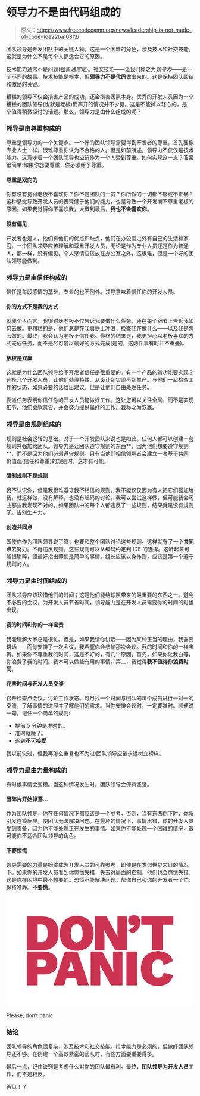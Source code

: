 # 领导力不是由代码组成的

> 原文：<https://www.freecodecamp.org/news/leadership-is-not-made-of-code-1de22ba168f3/>

团队领导是开发团队中的关键人物。这是一个困难的角色，涉及技术和社交技能。这就是为什么不是每个人都适合它的原因。

技术能力通常不是问题(强调*通常是*)。社交技能——让我们称之为*领导力*——是一个不同的故事。技术技能是根本，但**领导力不是代码**做出来的。这是保持团队团结和激励的关键。

糟糕的领导不仅会损害产品的成功，还会损害团队本身。优秀的开发人员因为一个糟糕的团队领导(也就是老板)而离开的情况并不少见。这是不能掉以轻心的，是一个值得稍微探讨的话题。那么，领导力是由什么组成的呢？

### 领导是由尊重构成的

尊重是领导力的一个关键点。一个好的团队领导需要得到开发者的尊重，首先要像专业人士一样。很难尊重你认为不合格的人。但是如前所述，领导力不仅仅是技术能力。这意味着一个团队领导也应该作为一个人受到尊重。如何实现这一点？答案很简单:如果你想要尊重，你必须给予尊重。

#### **尊重是双向的**

你有没有觉得老板不喜欢你？你不是团队的一员？你所做的一切都不够或不正确？这种感觉导致开发人员的表现低于他们的能力。也是导致一个开发商不尊重老板的原因。如果我觉得你不喜欢我，大概到最后，**我也不会喜欢你**。

#### **没有偏见**

开发者也是人。他们有他们的优点和缺点，他们在办公室之外有自己的生活和家庭。一个团队领导应该理解和尊重开发人员，无论是作为专业人员还是作为普通人，都一样，没有偏见。个人感情应该放在办公室之外。这很难，但是一个好的团队领导能做到。

### 领导力是由信任构成的

信任是每段感情的基础，专业的也不例外。领导意味着信任你的开发人员。

#### **你的方式不是我的方式**

就我个人而言，我很讨厌老板不仅告诉我要做什么任务，还在每个细节上告诉我如何去做。更糟糕的是，他们总是在我肩膀上冲浪，检查我在做什么——以及我是怎么做的。最终，我会认为老板不信任我。最终的结果是，我更担心以老板喜欢的方式完成任务，而不是尽可能以最好的方式完成(是的，这两件事有时并不重叠)。

#### **放权是双赢**

这就是为什么团队领导给予开发者信任是很重要的。有一个产品的新功能要实现？选择几个开发人员，让他们处理特性，从设计到实现再到生产。与他们一起检查工作的状态，如果必要的话给出建议，但是让他们自由处理任务。

委派任务表明你信任你的开发人员能做好工作。这让您可以关注全局，而不是实现细节。他们会欣赏它，并会努力提供最好的工作。我称之为双赢。

### 领导是由规则组成的

规则是社会运转的基础。对于一个开发团队来说也是如此。任何人都可以创建一套规则并强加给团队。领导力是让团队遵守规则的东西**，因为他们想要遵守规则**，而不是因为他们必须遵守规则。只有当他们相信领导者会建立一套基于共同价值观(信任和尊重)的规则时，这才有可能。

#### **强制规则不是规则**

我不认识你，但是我很难遵守我不相信的规则。我不能仅仅因为有人把它们强加给我，就这样做，没有解释，也没有起码的讨论。我可以尝试这样做，但可能我会弯曲那些我发现不对的。如果团队中的每个人都违反了一些规则，结果就是没有规则了。告别生产力。

#### **创造共同点**

即使你作为团队领导说了算，也要和整个团队讨论这些规则。这样就有了一个**共同点**去努力。不再违反规则。这些规则可以从编码约定到 IDE 的选择。这听起来可能很琐碎，但最好指出即使是简单的事情。组长应该以身作则，应该是第一个遵守规则的人。

### 领导力是由时间组成的

团队领导应该珍惜他们的时间；这是他们能给球队带来的最重要的东西之一。避免不必要的会议，为开发人员节省时间。领导能力是在开发人员需要你的时间的时候出现。

#### 我的时间和你的一样宝贵

我能理解大家总是很忙。但是，如果我请你讲话——因为某种正当的理由，我需要讲话——而你安排了一次会议，我希望你会参加那次会议。我的时间和你的一样宝贵。如果你不尊重我的时间，这是不好的，有几个原因。首先，如果你让我白等，你浪费了我的时间。我本可以做些有用的事情。第二，我觉得**我不值得你浪费时间**。

#### **花些时间与开发人员交谈**

召开检查点会议，讨论工作状态。每月找一个时间与团队的每个成员进行一对一的交流，了解事情的进展并了解他们的需求。当你安排会议时，一定要准时。顺便说一句，记住一个简单的规则:

*   提前 5 分钟是准时的。
*   准时就晚了。
*   迟到**不可接受**

我以前说过，但我再怎么重复也不为过:团队领导应该永远树立榜样。

### 领导力是由力量构成的

有时候事情会变糟。当这种情况发生时，团队领导会保持坚强。

#### **当碎片开始掉落…**

作为团队领导，你在任何情况下都应该是一个参考。否则，当有东西倒下时，你将引发连锁反应，使团队无法解决问题。在最坏的情况下，事情出错，你的开发人员受到责备，因为你不能处理正在发生的事情。如果你不能处理一个困难的情况，很可能你不适合团队领导的角色。

#### **不要惊慌**

领导需要的力量是始终成为开发人员的可靠参考，即使是在类似世界末日的情况下。如果你的开发人员看到你惊慌失措，失去对局面的控制，他们也会惊慌失措。这是你在困境中最不想要的。恐慌不能解决问题。帮你自己和你的开发者一个忙:保持冷静。**不要慌**。

![xY7B-zaTo5aYaQqFHP61v5AChIARSgfXRUoW](img/98127f6d0d63d14a04344c187defa629.png)

Please, don’t panic

### 结论

团队领导的角色很复杂，涉及技术和社交技能。技术能力是必须的，但做好团队领导还不够。在创建一个高效紧密的团队时，有些方面要重要得多。

最后一点，记住诀窍是考虑什么对你的团队最有利。最终，**团队领导为开发人员**工作，而不是相反。

再见！？